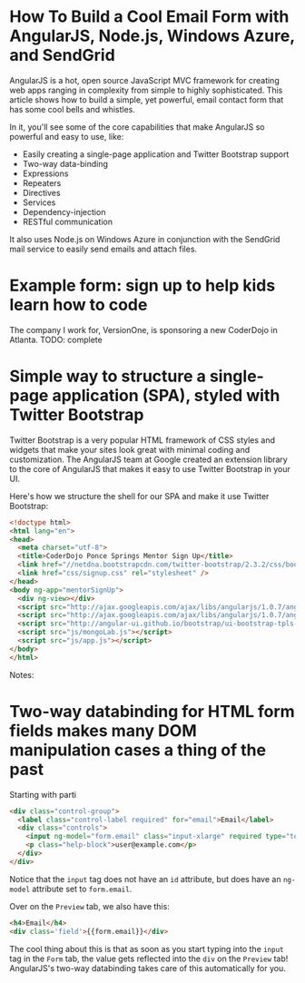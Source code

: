 # How To Build a Cool Email Form with AngularJS, Node.js, Windows Azure, and SendGrid

AngularJS is a hot, open source JavaScript MVC framework for creating web apps ranging in complexity from simple 
to highly sophisticated. This article shows how to build a simple, yet powerful, email contact form that has 
some cool bells and whistles.

In it, you'll see some of the core capabilities that make AngularJS so powerful and easy to use, like:

* Easily creating a single-page application and Twitter Bootstrap support
* Two-way data-binding
* Expressions
* Repeaters
* Directives
* Services
* Dependency-injection
* RESTful communication

It also uses Node.js on Windows Azure in conjunction with the SendGrid mail service to easily send emails 
and attach files.

# Example form: sign up to help kids learn how to code

The company I work for, VersionOne, is sponsoring a new CoderDojo in Atlanta. TODO: complete

# Simple way to structure a single-page application (SPA), styled with Twitter Bootstrap

Twitter Bootstrap is a very popular HTML framework of CSS styles and widgets that make your sites look great with
minimal coding and customization. The AngularJS team at Google created an extension library to the core of AngularJS
that makes it easy to use Twitter Bootstrap in your UI.

Here's how we structure the shell for our SPA and make it use Twitter Bootstrap:

```html
<!doctype html>
<html lang="en">
<head>
  <meta charset="utf-8">
  <title>CoderDojo Ponce Springs Mentor Sign Up</title>
  <link href="//netdna.bootstrapcdn.com/twitter-bootstrap/2.3.2/css/bootstrap-combined.min.css" rel="stylesheet" />
  <link href="css/signup.css" rel="stylesheet" />
</head>
<body ng-app="mentorSignUp">
  <div ng-view></div>
  <script src="http://ajax.googleapis.com/ajax/libs/angularjs/1.0.7/angular.js"></script>
  <script src="http://ajax.googleapis.com/ajax/libs/angularjs/1.0.7/angular-resource.js"></script>
  <script src="http://angular-ui.github.io/bootstrap/ui-bootstrap-tpls-0.3.0.js"></script>
  <script src="js/mongoLab.js"></script>  
  <script src="js/app.js"></script>
</body>
</html>
```

Notes:


# Two-way databinding for HTML form fields makes many DOM manipulation cases a thing of the past

Starting with parti

```html
<div class="control-group">
  <label class="control-label required" for="email">Email</label>
  <div class="controls">
    <input ng-model="form.email" class="input-xlarge" required type="text">
    <p class="help-block">user@example.com</p>
  </div>
</div>
```
Notice that the `input` tag does not have an `id` attribute, but does have an `ng-model` attribute set to 
`form.email`.

Over on the `Preview` tab, we also have this:

```html
<h4>Email</h4>
<div class='field'>{{form.email}}</div>
```

The cool thing about this is that as soon as you start typing into the `input` tag in the `Form` tab, the 
value gets reflected into the `div` on the `Preview` tab! AngularJS's two-way databinding takes care of this 
automatically for you.





